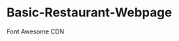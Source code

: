 
# Basic-Restaurant-Webpage

Font Awesome CDN


<link
   rel="stylesheet"
   href="https://cdnjs.cloudflare.com/ajax/libs/font-awesome/5.15.4/css/all.min.css"
/>

